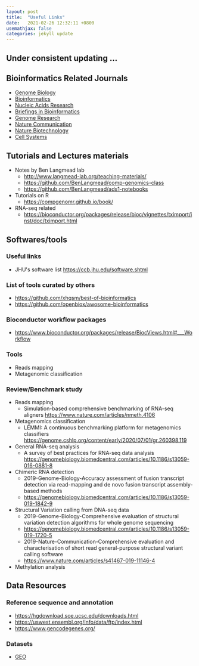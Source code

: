```yaml
---
layout: post
title:  "Useful Links"
date:   2021-02-26 12:32:11 +0800
usemathjax: false
categories: jekyll update
---
```


## Under consistent updating ...

## Bioinformatics Related Journals
- [Genome Biology](https://genomebiology.biomedcentral.com/articles)
- [Bioinformatics](https://academic.oup.com/bioinformatics)
- [Nucleic Acids Research](https://academic.oup.com/nar)
- [Briefings in Bioinformatics](https://academic.oup.com/bib)
- [Genome Research](https://genome.cshlp.org/content/current)
- [Nature Communication](https://www.nature.com/subjects/biological-sciences/ncomms)
- [Nature Biotechnology](https://www.nature.com/nbt/)
- [Cell Systems](https://www.cell.com/cell-systems/home)


## Tutorials and Lectures materials
- Notes by Ben Langmead lab
  - <http://www.langmead-lab.org/teaching-materials/>
  - <https://github.com/BenLangmead/comp-genomics-class>
  - <https://github.com/BenLangmead/ads1-notebooks>
- Tutorials on R
  - <https://compgenomr.github.io/book/>
- RNA-seq related
  - <https://bioconductor.org/packages/release/bioc/vignettes/tximport/inst/doc/tximport.html>

## Softwares/tools

### Useful links
  - JHU's software list <https://ccb.jhu.edu/software.shtml>

### List of tools curated by others

- <https://github.com/xhqsm/best-of-bioinformatics>
- <https://github.com/openbiox/awosome-bioinformatics>

### Bioconductor workflow packages

- <https://www.bioconductor.org/packages/release/BiocViews.html#___Workflow>

### Tools

  - Reads mapping
  - Metagenomic classification

### Review/Benchmark study
  - Reads mapping
    - Simulation-based comprehensive benchmarking of RNA-seq aligners <https://www.nature.com/articles/nmeth.4106>
  - Metagenomics classification
    - LEMMI: A continuous benchmarking platform for metagenomics classifiers <https://genome.cshlp.org/content/early/2020/07/01/gr.260398.119>
  - General RNA-seq analysis
    - A survey of best practices for RNA-seq data analysis <https://genomebiology.biomedcentral.com/articles/10.1186/s13059-016-0881-8>
  - Chimeric RNA detection
      - 2019-Genome-Biology-Accuracy assessment of fusion transcript detection via read-mapping and de novo fusion transcript assembly-based methods
      - <https://genomebiology.biomedcentral.com/articles/10.1186/s13059-019-1842-9>
  - Structural Variation calling from DNA-seq data
      - 2019-Genome-Biology-Comprehensive evaluation of structural variation detection algorithms for whole genome sequencing
      - <https://genomebiology.biomedcentral.com/articles/10.1186/s13059-019-1720-5>
      - 2019-Nature-Communication-Comprehensive evaluation and characterisation of short read general-purpose structural variant calling software
      - <https://www.nature.com/articles/s41467-019-11146-4>
  - Methylation analysis



## Data Resources

### Reference sequence and annotation
  - <https://hgdownload.soe.ucsc.edu/downloads.html>
  - <https://uswest.ensembl.org/info/data/ftp/index.html>
  - <https://www.gencodegenes.org/>

### Datasets
  - [GEO](https://www.ncbi.nlm.nih.gov/geo/)
